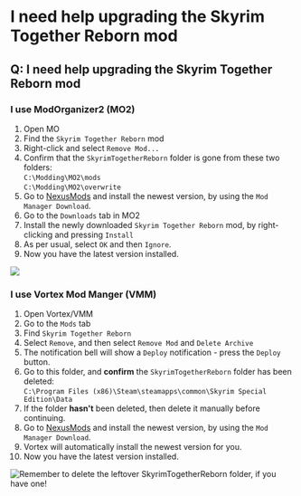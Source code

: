 # I need help upgrading the Skyrim Together Reborn mod

## Q: I need help upgrading the Skyrim Together Reborn mod

### I use ModOrganizer2 (MO2)

1. Open MO
2. Find the `Skyrim Together Reborn` mod
3. Right-click and select `Remove Mod...`
4. Confirm that the `SkyrimTogetherReborn` folder is gone from these two folders: \
   `C:\Modding\MO2\mods`\
   `C:\Modding\MO2\overwrite`
5. Go to [NexusMods](https://www.nexusmods.com/skyrimspecialedition/mods/69993?tab=files) and install the newest version, by using the `Mod Manager Download`.
6. Go to the `Downloads` tab in MO2
7. Install the newly downloaded `Skyrim Together Reborn` mod, by right-clicking and pressing `Install`
8. As per usual, select `OK` and then `Ignore`.
9. Now you have the latest version installed.

![](https://shx.is/5BVu7wj7i.gif)

### I use Vortex Mod Manger (VMM)

1. Open Vortex/VMM
2. Go to the `Mods` tab
3. Find `Skyrim Together Reborn`
4. Select `Remove`, and then select `Remove Mod` and `Delete Archive`
5. The notification bell will show a `Deploy` notification - press the `Deploy` button.
6. Go to this folder, and **confirm** the `SkyrimTogetherReborn` folder has been deleted:\
   `C:\Program Files (x86)\Steam\steamapps\common\Skyrim Special Edition\Data`
7. If the folder **hasn't** been deleted, then delete it manually before continuing.
8. Go to [NexusMods](https://www.nexusmods.com/skyrimspecialedition/mods/69993?tab=files) and install the newest version, by using the `Mod Manager Download`.
9. Vortex will automatically install the newest version for you.
10. Now you have the latest version installed.

![Remember to delete the leftover SkyrimTogetherReborn folder, if you have one!](https://shx.is/5BVvAE88a.gif)
